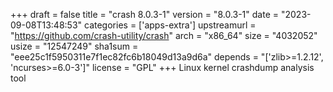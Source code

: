 +++
draft = false
title = "crash 8.0.3-1"
version = "8.0.3-1"
date = "2023-09-08T13:48:53"
categories = ['apps-extra']
upstreamurl = "https://github.com/crash-utility/crash"
arch = "x86_64"
size = "4032052"
usize = "12547249"
sha1sum = "eee25c1f5950311e7f1ec82fc6b18049d13a9d6a"
depends = "['zlib>=1.2.12', 'ncurses>=6.0-3']"
license = "GPL"
+++
Linux kernel crashdump analysis tool